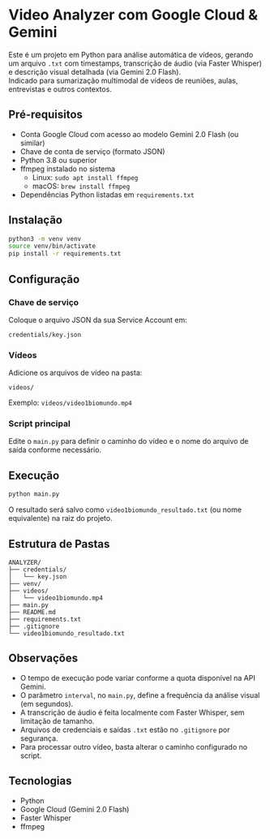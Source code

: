 # Video Analyzer com Google Cloud & Gemini

Este é um projeto em Python para análise automática de vídeos, gerando um arquivo `.txt` com timestamps, transcrição de áudio (via Faster Whisper) e descrição visual detalhada (via Gemini 2.0 Flash).  
Indicado para sumarização multimodal de vídeos de reuniões, aulas, entrevistas e outros contextos.

## Pré-requisitos

- Conta Google Cloud com acesso ao modelo Gemini 2.0 Flash (ou similar)
- Chave de conta de serviço (formato JSON)
- Python 3.8 ou superior
- ffmpeg instalado no sistema  
  - Linux: `sudo apt install ffmpeg`  
  - macOS: `brew install ffmpeg`
- Dependências Python listadas em `requirements.txt`

## Instalação

```bash
python3 -m venv venv
source venv/bin/activate
pip install -r requirements.txt
```

## Configuração

### Chave de serviço

Coloque o arquivo JSON da sua Service Account em:

```
credentials/key.json
```

### Vídeos

Adicione os arquivos de vídeo na pasta:

```
videos/
```

Exemplo: `videos/video1biomundo.mp4`

### Script principal

Edite o `main.py` para definir o caminho do vídeo e o nome do arquivo de saída conforme necessário.

## Execução

```bash
python main.py
```

O resultado será salvo como `video1biomundo_resultado.txt` (ou nome equivalente) na raiz do projeto.

## Estrutura de Pastas

```
ANALYZER/
├── credentials/
│   └── key.json
├── venv/
├── videos/
│   └── video1biomundo.mp4
├── main.py
├── README.md
├── requirements.txt
├── .gitignore
└── video1biomundo_resultado.txt
```

## Observações

- O tempo de execução pode variar conforme a quota disponível na API Gemini.
- O parâmetro `interval`, no `main.py`, define a frequência da análise visual (em segundos).
- A transcrição de áudio é feita localmente com Faster Whisper, sem limitação de tamanho.
- Arquivos de credenciais e saídas `.txt` estão no `.gitignore` por segurança.
- Para processar outro vídeo, basta alterar o caminho configurado no script.

## Tecnologias

- Python
- Google Cloud (Gemini 2.0 Flash)
- Faster Whisper
- ffmpeg
